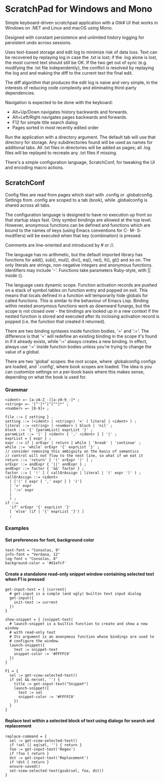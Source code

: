 # ScratchPad for Windows and Mono

Simple keyboard-driven scratchpad application with a Gtk# UI that works
in Windows on .NET and Linux and macOS using Mono.

Designed with constant persistence and unlimited history logging for
persistent undo across sessions.

Uses text-based storage and edit log to minimize risk of data loss. Text can
be recovered by replaying log in case the .txt is lost; if the .log alone is
lost, the most current text should still be OK. If the two get out of sync
(e.g. modifying the .txt file independently), the conflict is resolved by
replaying the log and and making the diff to the current text the final edit.

The diff algorithm that produces the edit log is naive and very simple, in
the interests of reducing code complexity and eliminating third-party
dependencies.

Navigation is expected to be done with the keyboard:

* Alt+Up/Down navigates history backwards and forwards.
* Alt+Left/Right navigates pages backwards and forwards.
* F12 for simple title search dialog
* Pages sorted in most recently edited order

Run the application with a directory argument. The default tab will use that
directory for storage. Any subdirectories found will be used as names for
additional tabs. All .txt files in directories will be added as pages; all
.log files will be replayed to recreate any .txt files if missing.

There's a simple configuration language, ScratchConf, for tweaking the UI
and encoding macro actions.

## ScratchConf

Config files are read from pages which start with .config or .globalconfig.
Settings from .config are scoped to a tab (book), while .globalconfig is
shared across all tabs.

The configuration language is designed to have no execution up front so that
startup stays fast. Only symbol bindings are allowed at the top level.
However, anonymous functions can be defined and functions which are bound
to the names of keys (using Emacs conventions for C- M- S- modifiers)
will be executed when that key (combination) is pressed.

Comments are line-oriented and introduced by # or //.

The language has no arithmetic, but the default imported library has functions
for add(), sub(), mul(), div(), eq(), ne(), lt(), gt() and so on.
The only literals are strings, non-negative integers and anonymous functions.
Identifiers may include '-'. Functions take parameters Ruby-style, with || inside {}.

The language uses dynamic scope. Function activation records are pushed on a
stack of symbol tables on function entry and popped on exit. This means that locals
defined in a function will temporarily hide globals for called functions.
This is similar to the behaviour of Emacs Lisp. Binding within nested anonymous
functions work as downward funargs, but the scope is not closed over - the bindings
are looked up in a new context if the nested function is stored and executed after
its inclosing activation record is popped (i.e. the function that created it returned).

There are two binding syntaxes inside function bodies, '=' and ':='.
The difference is that '=' will redefine an existing binding in the scope it's found
in if it already exists, while ':=' always creates a new binding.
In effect, always use ':=' inside function bodies unless you're trying to change
the value of a global.

There are two 'global' scopes: the root scope, where .globalconfig configs are loaded,
and '.config', where book scopes are loaded. The idea is you can customize settings
on a per-book basis where this makes sense, depending on what the book is used for.

### Grammar

```
<ident> =~ [a-zA-Z_-][a-z0-9_-]* ;
<string> =~ '[^']*'|"[^"]*" ;
<number> =~ [0-9]+ ;

file ::= { setting } .
setting ::= (<ident> | <string>) '=' ( literal | <ident> ) ;
literal ::= <string> | <number> | block | 'nil' ;
block ::= '{' [paramList] exprList '}' ;
paramList ::= '|' [ <ident> { ',' <ident> } ] '|' ;
exprList = { expr } ;
expr ::= if | orExpr | return | while | 'break' | 'continue' ;
while ::= 'while' orExpr '{' exprList '}' ;
// consider removing this ambiguity on the basis of semantics
// control will not flow to the next line, so what if we eat it
return ::= 'return' [ '(' orExpr ')' ] ;
orExpr ::= andExpr { '||' andExpr } ;
andExpr ::= factor { '&&' factor } ;
factor ::= [ '!' ] ( callOrAssign | literal | '(' expr ')' ) ;
callOrAssign ::= <ident>
  ( ['(' [ expr { ',' expr } ] ')']
  | '=' expr
  | ':=' expr
  |
  ) ;
if ::=
  'if' orExpr '{' exprList '}'
  [ 'else' (if | '{' exprList '}') ]
  ;
```

### Examples

#### Set preferences for font, background color
```
text-font = "Consolas, 9"
info-font = "Verdana, 12"
log-font = "Consolas, 8"
background-color = '#d1efcf'
```

#### Create a standalone read-only snippet window containing selected text when F1 is pressed

```
get-input-text = { |current|
  # get-input is a simple (and ugly) builtin text input dialog
  get-input({
    init-text := current
  })
}

show-snippet = { |snippet-text|
  # launch-snippet is a builtin function to create and show a new window
  # with read-only text
  # Its argument is an anonymous function whose bindings are used to
  # configure the window.
  launch-snippet({
    text := snippet-text
    snippet-color := '#FFFFC0'
  })
}

F1 = {
  sel := get-view-selected-text()
  if sel && ne(sel, '') {
    title := get-input-text("Snippet")
    launch-snippet({
      text := sel
      snippet-color := '#FFFFC0'
    })
  }
}
```

#### Replace text within a selected block of text using dialogs for search and replacement

```
replace-command = {
  sel := get-view-selected-text()
  if !sel || eq(sel, '') { return }
  foo := get-input-text('Regex')
  if !foo { return }
  dst := get-input-text('Replacement')
  if !dst { return }
  ensure-saved()
  set-view-selected-text(gsub(sel, foo, dst))
}
```

